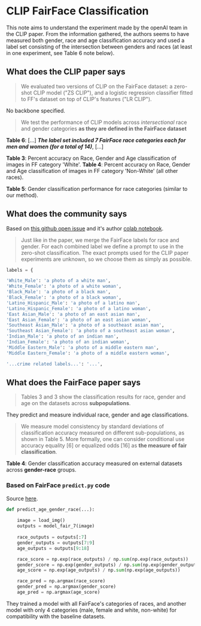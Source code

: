 # CLIP FairFace Classification

This note aims to understand the experiment made by the openAI team in the CLIP paper. From the information gathered, the authors seems to have measured both gender, race and age classification accuracy and used a label set consisting of the intersection between genders and races (at least in one experiment, see Table 6 note below).

## What does the CLIP paper says

> We evaluated two versions of CLIP on the FairFace dataset: a zero-shot CLIP model ("ZS CLIP"), and a logistic regression classifier fitted to FF's dataset on top of CLIP's features ("LR CLIP").

No backbone specified.

> We test the performance of CLIP models across *intersectional* race and gender categories **as they are defined in the FairFace dataset**

**Table 6**: \[...] ***The label set included 7 FairFace race categories each for men and women (for a total of 14)***, \[...]

**Table 3**: Percent accuracy on Race, Gender and Age classification of images in FF category 'White'.
**Table 4**: Percent accuracy on Race, Gender and Age classification of images in FF category 'Non-White' (all other races).

**Table 5**: Gender classification performance for race categories (similar to our method).

## What does the community says

Based on [this github open issue](https://github.com/openai/CLIP/issues/157) and it's author [colab notebook](https://colab.research.google.com/drive/1OPFMZ2HQnqvUa8xV5JcSdEpI8Esu_e23?usp=sharing).

> Just like in the paper, we merge the FairFace labels for race and gender. For each combined label we define a prompt to use in the zero-shot classification. The exact prompts used for the CLIP paper experiments are unknown, so we choose them as simply as possible.

```python
labels = {

'White_Male': 'a photo of a white man',
'White_Female': 'a photo of a white woman',
'Black_Male': 'a photo of a black man',
'Black_Female': 'a photo of a black woman',
'Latino_Hispanic_Male': 'a photo of a latino man',
'Latino_Hispanic_Female': 'a photo of a latino woman',
'East Asian_Male': 'a photo of an east asian man',
'East Asian_Female': 'a photo of an east asian woman',
'Southeast Asian_Male': 'a photo of a southeast asian man',
'Southeast Asian_Female': 'a photo of a southeast asian woman',
'Indian_Male': 'a photo of an indian man',
'Indian_Female': 'a photo of an indian woman',
'Middle Eastern_Male': 'a photo of a middle eastern man',
'Middle Eastern_Female': 'a photo of a middle eastern woman',

'...crime related labels...': '...',
```

## What does the FairFace paper says

> Tables 3 and 3 show the classification results for race, gender and age on the datasets across **subpopulations**.

They predict and measure individual race, gender and age classifications.

> We measure model consistency by standard deviations of classification accuracy measured on different sub-populations, as shown in Table 5.
> More formally, one can consider conditional use accuracy equality \[6] or equalized odds \[16] as **the measure of fair classification**.

**Table 4**: Gender classification accuracy measured on external datasets across **gender-race** groups.

### Based on FairFace `predict.py` code

Source [here](https://github.com/dchen236/FairFace/tree/master).

```python
def predict_age_gender_race(...):
	
	image = load_img()
	outputs = model_fair_7(image)
	
	race_outputs = outputs[:7]
	gender_outputs = outputs[7:9]
	age_outputs = outputs[9:18]

	race_score = np.exp(race_outputs) / np.sum(np.exp(race_outputs))
	gender_score = np.exp(gender_outputs) / np.sum(np.exp(gender_outputs))
	age_score = np.exp(age_outputs) / np.sum(np.exp(age_outputs))

	race_pred = np.argmax(race_score)
	gender_pred = np.argmax(gender_score)
	age_pred = np.argmax(age_score)
```

They trained a model with all FairFace's categories of races, and another model with only 4 categories (male, female and white, non-white) for compatibility with the baseline datasets.
